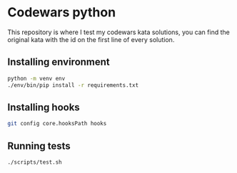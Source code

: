 # Codewars python

This repository is where I test my codewars kata solutions, you can find the original kata with the id on the first line of every solution.

## Installing environment

```sh
python -m venv env
./env/bin/pip install -r requirements.txt
```

## Installing hooks

```sh
git config core.hooksPath hooks
```

## Running tests
```sh
./scripts/test.sh
```
